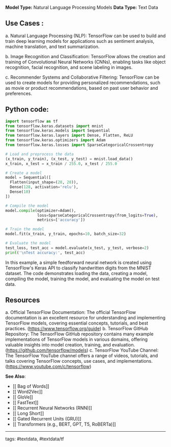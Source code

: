 **Model Type:**  Natural Language Processing Models
**Data Type:**  Text Data

## Use Cases :

a. Natural Language Processing (NLP): TensorFlow can be used to build and train deep learning models for applications such as sentiment analysis, machine translation, and text summarization.

b. Image Recognition and Classification: TensorFlow allows the creation and training of Convolutional Neural Networks (CNNs), enabling tasks like object recognition, facial recognition, and scene labeling in images.

c. Recommender Systems and Collaborative Filtering: TensorFlow can be used to create models for providing personalized recommendations, such as movie or product recommendations, based on past user behavior and preferences.


## Python code: 

```python
import tensorflow as tf
from tensorflow.keras.datasets import mnist
from tensorflow.keras.models import Sequential
from tensorflow.keras.layers import Dense, Flatten, ReLU
from tensorflow.keras.optimizers import Adam
from tensorflow.keras.losses import SparseCategoricalCrossentropy

# Load and preprocess the data
(x_train, y_train), (x_test, y_test) = mnist.load_data()
x_train, x_test = x_train / 255.0, x_test / 255.0

# Create a model
model = Sequential([
  Flatten(input_shape=(28, 28)),
  Dense(128, activation='relu'),
  Dense(10)
])

# Compile the model
model.compile(optimizer=Adam(),
              loss=SparseCategoricalCrossentropy(from_logits=True),
              metrics=['accuracy'])

# Train the model
model.fit(x_train, y_train, epochs=10, batch_size=32)

# Evaluate the model
test_loss, test_acc = model.evaluate(x_test, y_test, verbose=2)
print('\nTest accuracy:', test_acc)
```

In this example, a simple feedforward neural network is created using TensorFlow's Keras API to classify handwritten digits from the MNIST dataset. The code demonstrates loading the data, creating a model, compiling the model, training the model, and evaluating the model on test data.


## Resources

a. Official TensorFlow Documentation: The official TensorFlow documentation is an excellent resource for understanding and implementing TensorFlow models, covering essential concepts, tutorials, and best practices. (https://www.tensorflow.org/guide)
b. TensorFlow GitHub Repository: The TensorFlow GitHub repository contains many example implementations of TensorFlow models in various domains, offering valuable insights into model creation, training, and evaluation. (https://github.com/tensorflow/models)
c. TensorFlow YouTube Channel: The TensorFlow YouTube channel offers a range of videos, tutorials, and talks covering TensorFlow concepts, use cases, and implementations. (https://www.youtube.com/c/tensorflow)

**See Also**:

- [[ Bag of Words]]
- [[ Word2Vec]]
- [[ GloVe]]
- [[ FastText]]
- [[ Recurrent Neural Networks (RNN)]]
- [[ Long Short]]
- [[ Gated Recurrent Units (GRU)]]
- [[ Transformers (e.g., BERT, GPT, T5, RoBERTa)]]

---
tags: #textdata, #textdata/tf
